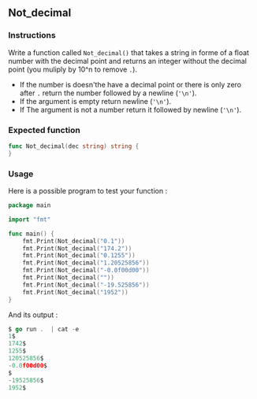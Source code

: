 ## Not_decimal

### Instructions

Write a function called `Not_decimal()` that takes a string in forme of a float number with the decimal point and returns an integer without the decimal point (you muliply by 10^n to remove `.`).

- If the number is doesn'the have a decimal point or  there is only zero after `.` return the number followed by a newline (`'\n'`).
- If the argument is empty return newline (`'\n'`).
- If The argument is not a number return it followed by newline (`'\n'`).


### Expected function

```go
func Not_decimal(dec string) string {
}
```
### Usage

Here is a possible program to test your function :

```go
package main

import "fmt"

func main() {
	fmt.Print(Not_decimal("0.1"))
	fmt.Print(Not_decimal("174.2"))
	fmt.Print(Not_decimal("0.1255"))
	fmt.Print(Not_decimal("1.20525856"))
	fmt.Print(Not_decimal("-0.0f00d00"))
	fmt.Print(Not_decimal(""))
	fmt.Print(Not_decimal("-19.525856"))
	fmt.Print(Not_decimal("1952"))
}
```
And its output :

```go
$ go run .  | cat -e
1$
1742$
1255$
120525856$
-0.0f00d00$
$
-19525856$
1952$
```